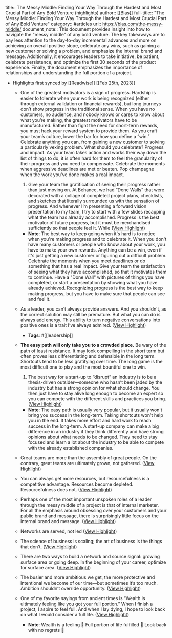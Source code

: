 title:: The Messy Middle: Finding Your Way Through the Hardest and Most Crucial Part of Any Bold Venture (highlights)
author:: [[Blas]]
full-title:: "The Messy Middle: Finding Your Way Through the Hardest and Most Crucial Part of Any Bold Venture"
category:: #articles
url:: https://blas.com/the-messy-middle/
document_note:: This document provides insight into how to navigate the "messy middle" of any bold venture. The key takeaways are to pay less attention to the day-to-day incremental advances and more on achieving an overall positive slope, celebrate any wins, such as gaining a new customer or solving a problem, and emphasize the internal brand and message. Additionally, it encourages leaders to take initiative, be patient, celebrate persistence, and optimize the first 30 seconds of the product experience. Finally, the document emphasizes the importance of relationships and understanding the full portion of a project.

- Highlights first synced by [[Readwise]] [[Feb 25th, 2023]]
	- One of the greatest motivators is a sign of progress. Hardship is easier to tolerate when your work is being recognized (either through external validation or financial rewards), but long journeys don’t show progress in the traditional sense. When you have no customers, no audience, and nobody knows or cares to know about what you’re making, the greatest motivators have to be manufactured. Rather than fight the need for short-term rewards, you must hack your reward system to provide them. As you craft your team’s culture, lower the bar for how you define a “win.” Celebrate anything you can, from gaining a new customer to solving a particularly vexing problem. What should you celebrate? Progress and impact. As your team takes action and works their way down the list of things to do, it is often hard for them to feel the granularity of their progress and you need to compensate. Celebrate the moments when aggressive deadlines are met or beaten. Pop champagne when the work you’ve done makes a real impact.
	  
	  1.  Give your team the gratification of seeing their progress rather than just moving on. At Behance, we had “Done Walls” that were decorated with a collage of completed project plans, checklists, and sketches that literally surrounded us with the sensation of progress. And whenever I’m presenting a forward vision presentation to my team, I try to start with a few slides recapping what the team has already accomplished. Progress is the best motivator of future progress, but it must be merchandised sufficiently so that people feel it. While ([View Highlight](https://read.readwise.io/read/01gsw8wx25aqh7wq03cmpxprey))
		- **Note**: The best way to keep going when it's hard is to notice when you're making progress and to celebrate it. When you don't have many customers or people who know about your work, you have to make your own rewards. Anything can be a win, even if it's just getting a new customer or figuring out a difficult problem. Celebrate the moments when you meet deadlines or do something that has a real impact. Give your team the satisfaction of seeing what they have accomplished, so that it motivates them to continue. Have a "Done Wall" with pictures of things you have completed, or start a presentation by showing what you have already achieved. Recognizing progress is the best way to keep making progress, but you have to make sure that people can see and feel it.
	- As a leader, you can’t always provide answers. And you shouldn’t, as the correct solution may still be premature. But what you can do is always add energy. This ability to turn negative conversations into positive ones is a trait I’ve always admired. ([View Highlight](https://read.readwise.io/read/01gsw8y7wnxm0ch46p917tkn3g))
		- **Tags**: #[[leadership]]
	- **The easy path will only take you to a crowded place.** Be wary of the path of least resistance. It may look compelling in the short term but often proves less differentiating and defensible in the long term. Shortcuts tend to be less gratifying over time. The long game is the most difficult one to play and the most bountiful one to win.
	  
	  1.  The best way for a start-up to “disrupt” an industry is to be a thesis-driven outsider—someone who hasn’t been jaded by the industry but has a strong opinion for what should change. You then just have to stay alive long enough to become an expert so you can compete with the different skills and practices you bring. ([View Highlight](https://read.readwise.io/read/01gsw8ymcrvm63e2dbfyqxvf06))
		- **Note**: The easy path is usually very popular, but it usually won't bring you success in the long-term. Taking shortcuts won't help you in the end. It takes more effort and hard work to reach success in the long-term. A start-up company can make a big difference in an industry if they think differently and have strong opinions about what needs to be changed. They need to stay focused and learn a lot about the industry to be able to compete with the already established companies.
	- Great teams are more than the assembly of great people. On the contrary, great teams are ultimately grown, not gathered. ([View Highlight](https://read.readwise.io/read/01gsw8zj24tztwbyxerwjm0zcp))
	- You can always get more resources, but resourcefulness is a competitive advantage. Resources become depleted. Resourcefulness does not. ([View Highlight](https://read.readwise.io/read/01gsw8zpd1fvqptb2tcy305fxt))
	- Perhaps one of the most important unspoken roles of a leader through the messy middle of a project is that of internal marketer. For all the emphasis around obsessing over your customers and your public brand and message, there is surprisingly little focus on the internal brand and message. ([View Highlight](https://read.readwise.io/read/01gsw903yt62yxd5599c16zwcr))
	- Networks are served, not led ([View Highlight](https://read.readwise.io/read/01gsw90nftpxczcq4960dzbakv))
	- The science of business is scaling; the art of business is the things that don’t. ([View Highlight](https://read.readwise.io/read/01gsw92e0cng73n19jmbjb9trx))
	- There are two ways to build a network and source signal: growing surface area or going deep. In the beginning of your career, optimize for surface area. ([View Highlight](https://read.readwise.io/read/01gsw9156n80w9y9xxkdv4dp4z))
	- The busier and more ambitious we get, the more protective and intentional we become of our time—but sometimes it’s too much. Ambition shouldn’t override opportunity. ([View Highlight](https://read.readwise.io/read/01gsw91bmn7dnnp522v2d2kcs8))
	- One of my favorite sayings from ancient times is “Wealth is ultimately feeling like you got your full portion.” When I finish a project, I aspire to feel full. And when I lay dying, I hope to look back on what I would consider a full life. ([View Highlight](https://read.readwise.io/read/01gsw91kd4sjvxtn6xw9e56jdw))
		- **Note**: Wealth is a feeling 🙏
		  Full portion of life fulfilled 💯
		  Look back with no regrets 🤝